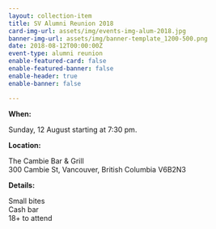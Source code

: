 ```yaml
---
layout: collection-item
title: SV Alumni Reunion 2018
card-img-url: assets/img/events-img-alum-2018.jpg
banner-img-url: assets/img/banner-template_1200-500.png
date: 2018-08-12T00:00:00Z
event-type: alumni reunion
enable-featured-card: false
enable-featured-banner: false
enable-header: true
enable-banner: false

---
```

**When:**

Sunday, 12 August starting at 7:30 pm.

**Location:** 

The Cambie Bar & Grill  
300 Cambie St, Vancouver, British Columbia V6B2N3

**Details:**

Small bites  
Cash bar  
18+ to attend